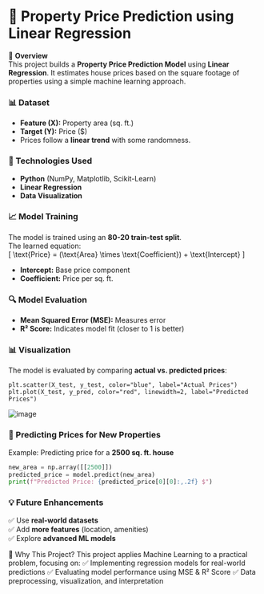# 🏡 Property Price Prediction using Linear Regression  

📌 **Overview**  
This project builds a **Property Price Prediction Model** using **Linear Regression**. It estimates house prices based on the square footage of properties using a simple machine learning approach.  

### 📊 Dataset  
- **Feature (X):** Property area (sq. ft.)  
- **Target (Y):** Price ($)  
- Prices follow a **linear trend** with some randomness.  

### 🚀 Technologies Used  
- **Python** (NumPy, Matplotlib, Scikit-Learn)  
- **Linear Regression**  
- **Data Visualization**  

### 📈 Model Training  
The model is trained using an **80-20 train-test split**.  
The learned equation:  
\[
\text{Price} = (\text{Area} \times \text{Coefficient}) + \text{Intercept}
\]  

- **Intercept:** Base price component  
- **Coefficient:** Price per sq. ft.  

### 🔍 Model Evaluation  
- **Mean Squared Error (MSE):** Measures error  
- **R² Score:** Indicates model fit (closer to 1 is better)  

### 📊 Visualization  
The model is evaluated by comparing **actual vs. predicted prices**:  
```
plt.scatter(X_test, y_test, color="blue", label="Actual Prices")
plt.plot(X_test, y_pred, color="red", linewidth=2, label="Predicted Prices")
```
![image](https://github.com/user-attachments/assets/a3ea1710-de7d-44f8-856e-9a522e3625f1)
 

### 🎯 Predicting Prices for New Properties  
Example: Predicting price for a **2500 sq. ft. house**  
```python
new_area = np.array([[2500]])
predicted_price = model.predict(new_area)
print(f"Predicted Price: {predicted_price[0][0]:,.2f} $")
```

### 💡 Future Enhancements  
✅ Use **real-world datasets**  
✅ Add **more features** (location, amenities)  
✅ Explore **advanced ML models** 

📌 Why This Project?
This project applies Machine Learning to a practical problem, focusing on:
✅ Implementing regression models for real-world predictions
✅ Evaluating model performance using MSE & R² Score
✅ Data preprocessing, visualization, and interpretation
